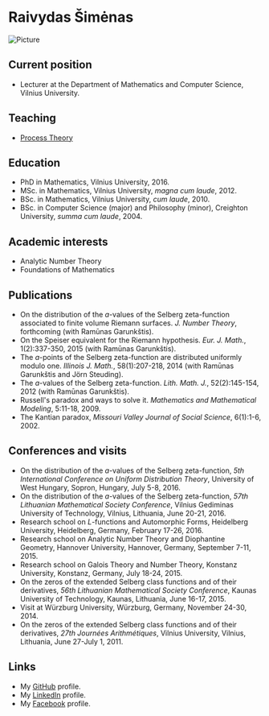 # Raivydas Šimėnas

![Picture](https://uosis.mif.vu.lt/~raivydas/raivydaspic.jpg)

## Current position

- Lecturer at the Department of Mathematics and Computer Science, Vilnius University.

## Teaching

- [Process Theory](https://uosis.mif.vu.lt/~raivydas/processtheory.html)

## Education

- PhD in Mathematics, Vilnius University, 2016.
- MSc. in Mathematics, Vilnius University, *magna cum laude*, 2012.
- BSc. in Mathematics, Vilnius University, *cum laude*, 2010.
- BSc. in Computer Science (major) and Philosophy (minor), Creighton University, *summa cum laude*, 2004.

## Academic interests

- Analytic Number Theory
- Foundations of Mathematics

## Publications

- On the distribution of the *a*-values of the Selberg zeta-function associated to finite volume Riemann surfaces. *J. Number Theory*, forthcoming (with Ramūnas Garunkštis).
- On the Speiser equivalent for the Riemann hypothesis. *Eur. J. Math.*, 1(2):337-350, 2015 (with Ramūnas Garunkštis).
- The *a*-points of the Selberg zeta-function are distributed uniformly modulo one. *Illinois J. Math.*, 58(1):207-218, 2014 (with Ramūnas Garunkštis and Jörn Steuding).
- The *a*-values of the Selberg zeta-function. *Lith. Math. J.*, 52(2):145-154, 2012 (with Ramūnas Garunkštis).
- Russell's paradox and ways to solve it. *Mathematics and Mathematical Modeling*, 5:11-18, 2009.
- The Kantian paradox, *Missouri Valley Journal of Social Science*, 6(1):1-6, 2002.

## Conferences and visits

- On the distribution of the *a*-values of the Selberg zeta-function, *5th International Conference on Uniform Distribution Theory*, University of West Hungary, Sopron, Hungary, July 5-8, 2016.
- On the distribution of the *a*-values of the Selberg zeta-function, *57th Lithuanian Mathematical Society Conference*, Vilnius Gediminas University of Technology, Vilnius, Lithuania, June 20-21, 2016.
- Research school on *L*-functions and Automorphic Forms, Heidelberg University, Heidelberg, Germany, February 17-26, 2016.
- Research school on Analytic Number Theory and Diophantine Geometry, Hannover University, Hannover, Germany, September 7-11, 2015.
- Research school on Galois Theory and Number Theory, Konstanz University, Konstanz, Germany, July 18-24, 2015.
- On the zeros of the extended Selberg class functions and of their derivatives, *56th Lithuanian Mathematical Society Conference*, Kaunas University of Technology, Kaunas, Lithuania, June 16-17, 2015.
- Visit at Würzburg University, Würzburg, Germany, November 24-30, 2014.
- On the zeros of the extended Selberg class functions and of their derivatives, *27th Journées Arithmétiques*, Vilnius University, Vilnius, Lithuania, June 27-July 1, 2011.

## Links

- My [GitHub](https://github.com/raivydas) profile.
- My [LinkedIn](https://linkedin.com/in/rsimenas) profile.
- My [Facebook](https://facebook.com/rsimenas) profile.
